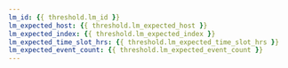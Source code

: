 ```yaml
---
lm_id: {{ threshold.lm_id }}
lm_expected_host: {{ threshold.lm_expected_host }}
lm_expected_index: {{ threshold.lm_expected_index }}
lm_expected_time_slot_hrs: {{ threshold.lm_expected_time_slot_hrs }}
lm_expected_event_count: {{ threshold.lm_expected_event_count }}
---
```

